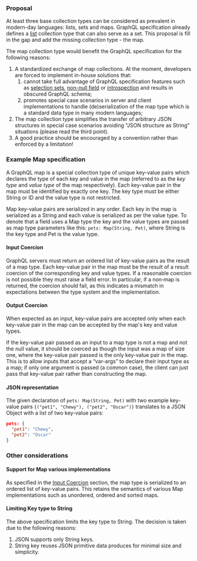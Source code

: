 ### Proposal

<!---
Brief introduction
--->
At least three base collection types can be considered as prevalent in modern-day languages: lists, sets and maps.
GraphQL specification already defines a [list](http://facebook.github.io/graphql/October2016/#sec-Lists) collection type that can also serve as a set.
This proposal is fill in the gap and add the missing collection type - the map.

<!---
Motivation
--->
The map collection type would benefit the GraphQL specification for the following reasons:
1. A standardized exchange of map collections. At the moment, developers are forced to implement in-house solutions that:
    1. cannot take full advantage of GraphQL specification features such as [selection sets](http://facebook.github.io/graphql/October2016/#sec-Selection-Sets), [non-null field](http://facebook.github.io/graphql/October2016/#sec-Input-Types) or [introspection](http://facebook.github.io/graphql/October2016/#sec-Introspection) and results in obscured GraphQL schema;
    2. promotes special case scenarios in server and client implementations to handle (de)serialization of the map type which is a standard data type in many modern languages;
2. The map collection type simplifies the transfer of arbitrary JSON structures in special case scenarios avoiding "JSON structure as String" situations (please read the third point).
3. A good practice should be encouraged by a convention rather than enforced by a limitation!

<!---
The more formal spec goes here
--->
### Example Map specification

A GraphQL map is a special collection type of unique key-value pairs which declares the type of each key and value in the map (referred to as the _key type_ and _value type_ of the map respectively). Each key-value pair in the map must be identified by exactly one key. The key type must be either String or ID and the value type is not restricted.

Map key-value pairs are serialized in any order. Each key in the map is serialized as a String and each value is serialized as per the value type. To denote that a field uses a Map type the key and the value types are passed as map type parameters like this: `pets: Map(String, Pet)`, where String is the key type and Pet is the value type.

#### Input Coercion
<a name="input_coercion"></a>

GraphQL servers must return an ordered list of key-value pairs as the result of a map type. Each key-value pair in the map must be the result of a result coercion of the corresponding key and value types. If a reasonable coercion is not possible they must raise a field error. In particular, if a non‐map is returned, the coercion should fail, as this indicates a mismatch in expectations between the type system and the implementation.

#### Output Coercion

When expected as an input, key-value pairs are accepted only when each key-value pair in the map can be accepted by the map's key and value types.

If the key-value pair passed as an input to a map type is not a map and not the null value, it should be coerced as though the input was a map of size one, where the key-value pair passed is the only key-value pair in the map. This is to allow inputs that accept a “var-args” to declare their input type as a map; if only one argument is passed (a common case), the client can just pass that key-value pair rather than constructing the map.

#### JSON representation

The given declaration of `pets: Map(String, Pet)` with two example key-value pairs ``{("pet1", "Chewy"), ("pet2", "Oscar")}`` translates to a JSON Object with a list of two key-value pairs:

```JSON
pets: {
  "pet1": "Chewy",
  "pet2": "Oscar"
}
```

<!---
Additional remarks
--->
### Other considerations

#### Support for Map various implementations

As specified in the [Input Coercion](#input_coercion) section, the map type is serialized to an ordered list of key-value pairs. This retains the semantics of various Map implementations such as unordered, ordered and sorted maps.

#### Limiting Key type to String
The above specification limits the key type to String. The decision is taken due to the following reasons:
1. JSON supports only String keys.
2. String key reuses JSON primitive data produces for minimal size and simplicity.
